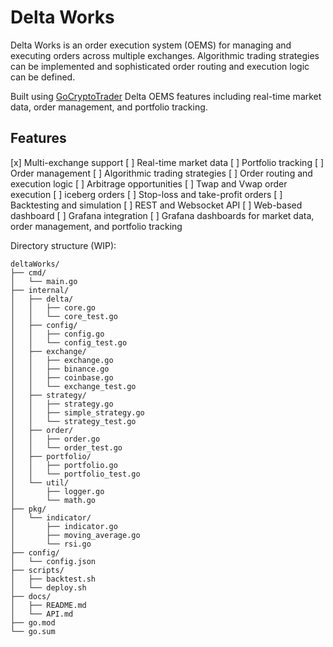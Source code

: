 # Delta Works

Delta Works is an order execution system (OEMS) for managing and executing orders across multiple exchanges.
Algorithmic trading strategies can be implemented and sophisticated order routing and execution logic can be defined.

Built using [GoCryptoTrader](https://github.com/thrasher-corp/gocryptotrader)
Delta OEMS features including real-time market data, order management, and portfolio tracking.

## Features
[x] Multi-exchange support
[ ] Real-time market data
[ ] Portfolio tracking
[ ] Order management
[ ] Algorithmic trading strategies
[ ] Order routing and execution logic
[ ] Arbitrage opportunities
[ ] Twap and Vwap order execution
[ ] iceberg orders
[ ] Stop-loss and take-profit orders
[ ] Backtesting and simulation
[ ] REST and Websocket API
[ ] Web-based dashboard
[ ] Grafana integration
[ ] Grafana dashboards for market data, order management, and portfolio tracking

Directory structure (WIP):

```
deltaWorks/
├── cmd/
│   └── main.go
├── internal/
│   ├── delta/
│   │   ├── core.go
│   │   └── core_test.go
│   ├── config/
│   │   ├── config.go
│   │   └── config_test.go
│   ├── exchange/
│   │   ├── exchange.go
│   │   ├── binance.go
│   │   ├── coinbase.go
│   │   └── exchange_test.go
│   ├── strategy/
│   │   ├── strategy.go
│   │   ├── simple_strategy.go
│   │   └── strategy_test.go
│   ├── order/
│   │   ├── order.go
│   │   └── order_test.go
│   ├── portfolio/
│   │   ├── portfolio.go
│   │   └── portfolio_test.go
│   └── util/
│       ├── logger.go
│       └── math.go
├── pkg/
│   └── indicator/
│       ├── indicator.go
│       ├── moving_average.go
│       └── rsi.go
├── config/
│   └── config.json
├── scripts/
│   ├── backtest.sh
│   └── deploy.sh
├── docs/
│   ├── README.md
│   └── API.md
├── go.mod
└── go.sum
```